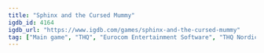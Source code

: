 ```yaml
---
title: "Sphinx and the Cursed Mummy"
igdb_id: 4164
igdb_url: "https://www.igdb.com/games/sphinx-and-the-cursed-mummy"
tag: ["Main game", "THQ", "Eurocom Entertainment Software", "THQ Nordic", "Platform", "Puzzle", "Role-playing (RPG)", "Adventure", "Single player", "Third person", "Action", "Fantasy"]
---
```

